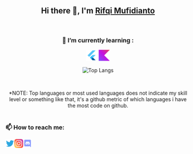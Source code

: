 <div align="center">
<h2>Hi there 👋, I'm <a href="https://github.com/Mufiidz/Mufiidz">Rifqi Mufidianto</a></h2>

<br />

<h3>🌱 I’m currently learning :</h3>
<img alt="Flutter" height="30px" src="https://raw.githubusercontent.com/github/explore/cebd63002168a05a6a642f309227eefeccd92950/topics/flutter/flutter.png">
<img alt="Flutter" height="30px" src="https://raw.githubusercontent.com/github/explore/4479d2a2c854198cb00160f8593519c14dc3b905/topics/kotlin/kotlin.png">

<br />

![Top Langs](https://github-readme-stats.vercel.app/api/top-langs/?username=Mufiidz&layout=compact&theme=dark)

</br>

*NOTE: Top languages or most used languages does not indicate my skill level or something like that, it's a github metric of which languages i have the most code on github.
<br />
<br />

</div>

### 📫 How to reach me:

<a href="https://twitter.com/mufiiidz">
  <img align="left" alt="Mufidz | Twitter" width="24px" src="assets/twitter.svg" />
</a>
<a href="https://instagram.com/mufiidz">
  <img align="left" alt="Mufidz | Instagram" width="24px" src="assets/instagram.svg" />
</a>
<a href="https://discordapp.com/users/492185855167954945">
  <img align="left" alt="Mufidz Discord" width="24px" src="assets/discord.svg" />
</a>
